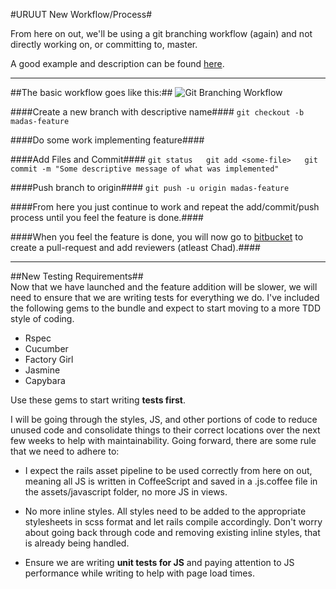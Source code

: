 #URUUT New Workflow/Process#

From here on out, we'll be using a git branching workflow (again) and not directly working on, or committing to, master.

A good example and description can be found [here][1].       
***
##The basic workflow goes like this:##
![](https://www.atlassian.com/git/workflows/pageSections/00/contentFullWidth/0/…FullWidth/0/content_files/file0/document/git-workflow-feature-branch-1.png "Git Branching Workflow")

####Create a new branch with descriptive name####
`git checkout -b madas-feature`

####Do some work implementing feature####

####Add Files and Commit####
`git status  
git add <some-file>  
git commit -m "Some descriptive message of what was implemented"`

####Push branch to origin####
`git push -u origin madas-feature`

####From here you just continue to work and repeat the add/commit/push process until you feel the feature is done.####

####When you feel the feature is done, you will now go to [bitbucket][2] to create a pull-request and add reviewers (atleast Chad).####
***

##New Testing Requirements##  
Now that we have launched and the feature addition will be slower, we will need to ensure that we are writing tests for everything we do.  I've included the following gems to the bundle and expect to start moving to a more TDD style of coding.

* Rspec
* Cucumber
* Factory Girl
* Jasmine
* Capybara

Use these gems to start writing **tests first**.  

I will be going through the styles, JS, and other portions of code to reduce unused code and consolidate things to their correct locations over the next few weeks to help with maintainability.  Going forward, there are some rule that we need to adhere to:  

* I expect the rails asset pipeline to be used correctly from here on out, meaning all JS is written in CoffeeScript and saved in a .js.coffee file in the assets/javascript folder, no more JS in views.  
  
* No more inline styles.  All styles need to be added to the appropriate stylesheets in scss format and let rails compile accordingly.  Don't worry about going back through code and removing existing inline styles, that is already being handled.

* Ensure we are writing **unit tests for JS** and paying attention to JS performance while writing to help with page load times.  





[1]: https://www.atlassian.com/git/workflows#!workflow-feature-branch
[2]: https://bitbucket.org/chaddy81/crowdfundproject-dev/pull-request/new
